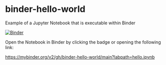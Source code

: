 
# binder-hello-world
Example of a Jupyter Notebook that is executable within Binder

[![Binder](https://mybinder.org/badge_logo.svg)](https://mybinder.org/v2/gh/binder-hello-world/main?labpath=hello.ipynb)

Open the Notebook in Binder by clicking the badge or opening the following link:

https://mybinder.org/v2/gh/binder-hello-world/main?labpath=hello.ipynb
